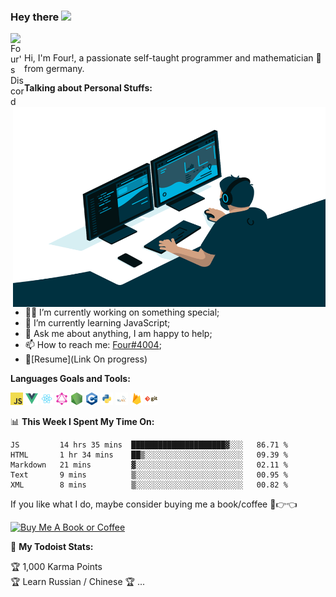 ### Hey there <img src="https://media.giphy.com/media/hvRJCLFzcasrR4ia7z/giphy.gif" width="25px">
<a href="https://discord.gg/cb3Kf3HH">
  <img align="left" alt="Four's Discord" width="22px" src="https://raw.githubusercontent.com/peterthehan/peterthehan/master/assets/discord.svg" />
</a>




<br />

Hi, I'm Four!, a passionate self-taught programmer and mathematician 🚀 from germany.

  <img align="right" alt="GIF" src="https://raw.githubusercontent.com/FourDeveloper/FourDeveloper/main/me.gif" width="500" height="320" />
  
**Talking about Personal Stuffs:**

- 👨‍🚀 I’m currently working on something special;
- 🌱 I’m currently learning JavaScript; 
- 💬 Ask me about anything, I am happy to help;
- 📫 How to reach me: [Four#4004](https://discord.com/);
- 📝[Resume](Link On progress)

**Languages Goals and Tools:**  

<code><img height="20" src="https://raw.githubusercontent.com/github/explore/80688e429a7d4ef2fca1e82350fe8e3517d3494d/topics/javascript/javascript.png"></code>
<code><img height="20" src="https://raw.githubusercontent.com/github/explore/80688e429a7d4ef2fca1e82350fe8e3517d3494d/topics/vue/vue.png"></code>
<code><img height="20" src="https://raw.githubusercontent.com/github/explore/80688e429a7d4ef2fca1e82350fe8e3517d3494d/topics/react/react.png"></code>
<code><img height="20" src="https://raw.githubusercontent.com/github/explore/5c058a388828bb5fde0bcafd4bc867b5bb3f26f3/topics/graphql/graphql.png"></code>
<code><img height="20" src="https://raw.githubusercontent.com/github/explore/80688e429a7d4ef2fca1e82350fe8e3517d3494d/topics/nodejs/nodejs.png"></code>
<code><img height="20" src="https://raw.githubusercontent.com/github/explore/80688e429a7d4ef2fca1e82350fe8e3517d3494d/topics/cpp/cpp.png"></code>
<code><img height="20" src="https://raw.githubusercontent.com/github/explore/80688e429a7d4ef2fca1e82350fe8e3517d3494d/topics/python/python.png"></code>
<code><img height="20" src="https://raw.githubusercontent.com/github/explore/80688e429a7d4ef2fca1e82350fe8e3517d3494d/topics/mysql/mysql.png"></code>
<code><img height="20" src="https://raw.githubusercontent.com/github/explore/80688e429a7d4ef2fca1e82350fe8e3517d3494d/topics/firebase/firebase.png"></code>
<code><img height="20" src="https://raw.githubusercontent.com/github/explore/80688e429a7d4ef2fca1e82350fe8e3517d3494d/topics/git/git.png"></code>

📊 **This Week I Spent My Time On:**
<!--START_SECTION:waka-->
```text
JS         14 hrs 35 mins  █████████████████████▓░░░   86.71 % 
HTML       1 hr 34 mins    ██▒░░░░░░░░░░░░░░░░░░░░░░   09.39 % 
Markdown   21 mins         ▓░░░░░░░░░░░░░░░░░░░░░░░░   02.11 % 
Text       9 mins          ▒░░░░░░░░░░░░░░░░░░░░░░░░   00.95 % 
XML        8 mins          ▒░░░░░░░░░░░░░░░░░░░░░░░░   00.82 % 
```
<!--END_SECTION:waka-->

If you like what I do, maybe consider buying me a book/coffee 🥺👉👈

<a href="https://www.buymeacoffee.com/Four" target="_blank"><img src="https://cdn.buymeacoffee.com/buttons/v2/default-red.png" alt="Buy Me A Book or Coffee" width="150" ></a>

🚧 **My Todoist Stats:**
<!-- TODO-IST:START -->
🏆  1,000 Karma Points      
🏆  Learn Russian / Chinese
🏆  ... 

<!-- TODO-IST:END -->






